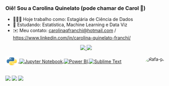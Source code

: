 ### Oiê! Sou a Carolina Quinelato (pode chamar de Carol 💖)

- 👩🏽‍💻 Hoje trabalho como: Estagiária de Ciência de Dados
- 🚀 Estudando: Estatística, Machine Learning e Data Viz
- ✉️ Meu contato:  carolinaqfranchi@hotmail.com / https://www.linkedin.com/in/carolina-quinelato-franchi/


<div align="center">
  <a href="https://github.com/carolinaquinelato">
  <img height="150em" src="https://github-readme-stats.vercel.app/api?username=carolinaquinelato&show_icons=true&theme=dracula&include_all_commits=true&count_private=true"/>
  <img height="150em" src="https://github-readme-stats.vercel.app/api/top-langs/?username=carolinaquinelato&layout=compact&langs_count=7&theme=dracula"/>
</div>
<div style="display: inline_block"><br>
  <img align="center" alt="Python" height="30" width="40" src="https://raw.githubusercontent.com/devicons/devicon/master/icons/python/python-original.svg">
  <img align="center" alt="Jupyter Notebook" height="30" width="40" src="https://upload.wikimedia.org/wikipedia/commons/3/38/Jupyter_logo.svg">
  <img align="center" alt="Power BI" height="30" width="40" src="https://raw.githubusercontent.com/microsoft/PowerBI-Icons/main/SVG/PowerBI.svg">
  <img align="center" alt="Sublime Text" height="30" width="40" src="https://cdn.worldvectorlogo.com/logos/sublime-text.svg">
    <img align="right" alt="Rafa-pic" height="150" style="border-radius:50px;" src="https://media-exp1.licdn.com/dms/image/C4D03AQG9Z8LQYOAUcg/profile-displayphoto-shrink_800_800/0/1598918314271?e=1642636800&v=beta&t=f5S-Ed7KKSQQUF4gl2ihPkSCb5RnFyZk5bgFGiXWfac">
</div>
  
##
 
<div> 
  <a href = "mailto:carolinaqfranchi@hotmail.com"><img src="https://img.shields.io/badge/Microsoft_Outlook-0078D4?style=for-the-badge&logo=microsoft-outlook&logoColor=white" target="_blank"></a>
  <a href="https://www.linkedin.com/in/carolina-quinelato-franchi/" target="_blank"><img src="https://img.shields.io/badge/-LinkedIn-%230077B5?style=for-the-badge&logo=linkedin&logoColor=white" target="_blank"></a> 
  <a href="https://t.me/Carolina_Quinelato" target="_blank"><img src="https://img.shields.io/badge/Telegram-2CA5E0?style=for-the-badge&logo=telegram&logoColor=white" target="_blank"></a> 
 

 
</div>
